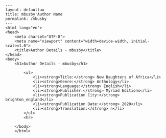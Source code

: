 
    ---
    layout: defaultau
    title: mbusby'Author Name 
    permalink: /mbusby
    ---
    <html lang="en">
    <head>
        <meta charset="UTF-8">
        <meta name="viewport" content="width=device-width, initial-scale=1.0">
        <title>Author Details - mbusby</title>
    </head>
    <body>
        <h1>Author Details - mbusby</h1>
        
            <ul>
                <li><strong>Title:</strong> New Daughters of Africa</li>
                <li><strong>Genre:</strong> Anthology</li>
                <li><strong>Language:</strong> English</li>
                <li><strong>Publisher:</strong> Myriad Editions</li>
                <li><strong>Publication City:</strong> brighton_england</li>
                <li><strong>Publication Date:</strong> 2020</li>
                <li><strong>Translation:</strong> n</li>
            </ul>
            <hr>
            
        </body>
        </html>
        